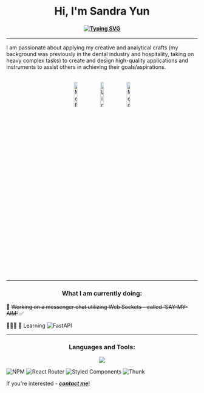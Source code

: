 <h1 align="center">Hi, I'm Sandra Yun</h1>

<h4 align="center"><a href="https://sandyml.github.io/sandrayun/"><img src="https://readme-typing-svg.demolab.com?font=Playfair+Display&size=33&pause=1000&color=BF78F7&center=true&vCenter=true&width=500&lines=Full+Stack+Developer;Front+End+Developer;Back+End+Developer" alt="Typing SVG" /></a></h4>
<hr/>
I am passionate about applying my creative and analytical crafts (my background was previously in the dental industry and hospitality, taking on heavy complex tasks) to create and design high-quality applications and instruments to assist others in achieving their goals/aspirations.<br/><br/>

<p align="center">
<a href="https://sandyml.github.io/sandrayun/"><img src="https://img.shields.io/badge/website-000000?style=for-the-badge&logo=About.me&logoColor=white;logo=Me&amp;link=https://sandyml.github.io/sandrayun/" alt="Me Badge" height="13%" width="13%"></a>
 <a href="https://linkedin.com/in/sandramyun"><img src="https://img.shields.io/badge/-Sandra%20Yun%20-blue?style=plastic&amp;labelColor=blue&amp;logo=LinkedIn&amp;link=https:/linkedin.com/in/sandramyun" alt="LinkedIn Badge" height="13%" width="13%"></a> 
<a href="https://medium.com/sandy_tech"><img src="https://img.shields.io/badge/-Sandra Yun-black?style=plastic&amp;labelColor=black&amp;logo=Medium&amp;link=https://medium.com/sandy_tech" alt="Medium Badge" height="13%" width="13%"></a>
</p>
<hr/>
<h3 align="center">What I am currently doing: </h3>
💬 <s>Working on a messenger chat utilizing Web Sockets - called 'SAY-MY-AIM'</s> ✅ <br/>

👩🏽‍💻 📝 Learning ![FastAPI](https://img.shields.io/badge/fastapi-blue)
<br/>

<hr/>


 <h3 align="center">Languages and Tools:</h3>
<p align="center">
  <a href="https://skillicons.dev">
    <img src="https://skillicons.dev/icons?i=vscode,ruby,rails,react,javascript,rails,python,java,redux,typescript,aws,python,nextjs,babel,jest,nodejs,git,postman,fastapi,mysql,postgres,jquery,codepen,devto,replit,materialui,tailwind,css,html" />
  </a>
</p>


![NPM](https://img.shields.io/badge/NPM-%23000000.svg?style=for-the-badge&logo=npm&logoColor=white)&nbsp;![React Router](https://img.shields.io/badge/React_Router-CA4245?style=for-the-badge&logo=react-router&logoColor=white)&nbsp;![Styled Components](https://img.shields.io/badge/styled--components-DB7093?style=for-the-badge&logo=styled-components&logoColor=white)&nbsp;![Thunk](https://img.shields.io/badge/thunk-%2300f.svg?style=for-the-badge&logo=thunk&logoColor=purple)

   
If you're interested - <a href="mailto:sandramayla@gmail.com, sandrayun.tech@gmail.com?subject=We want to work with you!" target="blank"><i><b>contact me</b></i></a>!
